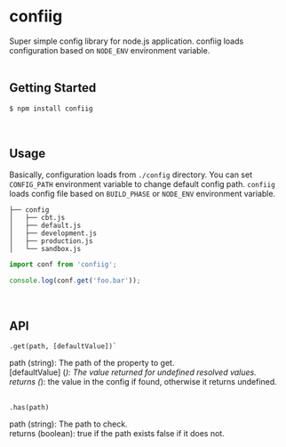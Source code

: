 # confiig

Super simple config library for node.js application.
confiig loads configuration based on `NODE_ENV` environment variable. 
<br/><br/>

## Getting Started
```bash
$ npm install confiig
```
<br/>

## Usage
Basically, configuration loads from `./config` directory. 
You can set `CONFIG_PATH` environment variable to change default config path.
`confiig` loads config file based on `BUILD_PHASE` or `NODE_ENV` environment variable.

```
├── config
│   ├── cbt.js
│   ├── default.js
│   ├── development.js
│   ├── production.js
│   └── sandbox.js
```

```js
import conf from 'confiig';

console.log(conf.get('foo.bar'));
```
<br/>

## API

```
.get(path, [defaultValue])`
```

path (string): The path of the property to get.  
[defaultValue] (*): The value returned for undefined resolved values.  
returns (*): the value in the config if found, otherwise it returns undefined.  
<br/>
```
.has(path)
```
path (string): The path to check.  
returns (boolean): true if the path exists false if it does not.  

